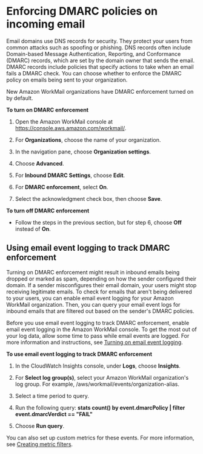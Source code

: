 # Enforcing DMARC policies on incoming email<a name="inbound-dmarc"></a>

Email domains use DNS records for security\. They protect your users from common attacks such as spoofing or phishing\. DNS records often include Domain\-based Message Authentication, Reporting, and Conformance \(DMARC\) records, which are set by the domain owner that sends the email\. DMARC records include policies that specify actions to take when an email fails a DMARC check\. You can choose whether to enforce the DMARC policy on emails being sent to your organization\.

New Amazon WorkMail organizations have DMARC enforcement turned on by default\.

**To turn on DMARC enforcement**

1. Open the Amazon WorkMail console at [https://console\.aws\.amazon\.com/workmail/](https://console.aws.amazon.com/workmail/)\.

1. For **Organizations**, choose the name of your organization\.

1. In the navigation pane, choose **Organization settings**\.

1. Choose **Advanced**\.

1. For **Inbound DMARC Settings**, choose **Edit**\. 

1. For **DMARC enforcement**, select **On**\.

1. Select the acknowledgment check box, then choose **Save**\.

**To turn off DMARC enforcement**
+ Follow the steps in the previous section, but for step 6, choose **Off** instead of **On**\.

## Using email event logging to track DMARC enforcement<a name="logging-dmarc"></a>

Turning on DMARC enforcement might result in inbound emails being dropped or marked as spam, depending on how the sender configured their domain\. If a sender misconfigures their email domain, your users might stop receiving legitimate emails\. To check for emails that aren't being delivered to your users, you can enable email event logging for your Amazon WorkMail organization\. Then, you can query your email event logs for inbound emails that are filtered out based on the sender's DMARC policies\. 

Before you use email event logging to track DMARC enforcement, enable email event logging in the Amazon WorkMail console\. To get the most out of your log data, allow some time to pass while email events are logged\. For more information and instructions, see [Turning on email event logging](tracking.md#enable-tracking)\.

**To use email event logging to track DMARC enforcement**

1. In the CloudWatch Insights console, under **Logs**, choose **Insights**\. 

1. For **Select log group\(s\)**, select your Amazon WorkMail organization's log group\. For example, /aws/workmail/events/organization\-alias\.

1. Select a time period to query\.

1. Run the following query: **stats count\(\) by event\.dmarcPolicy \| filter event\.dmarcVerdict == "FAIL"**

1. Choose **Run query**\.

You can also set up custom metrics for these events\. For more information, see [Creating metric filters](https://docs.aws.amazon.com/AmazonCloudWatch/latest/logs/MonitoringPolicyExample.html)\.